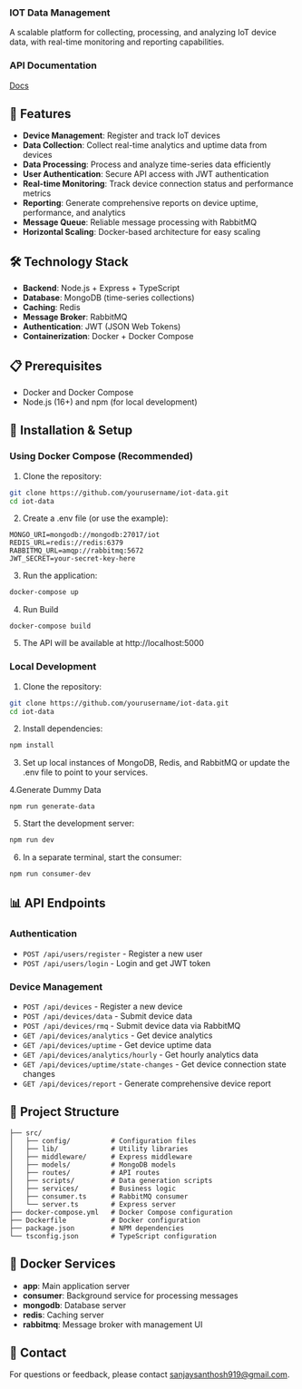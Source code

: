 ### IOT Data Management
A scalable platform for collecting, processing, and analyzing IoT device data, with real-time monitoring and reporting capabilities.

### API Documentation
[Docs]([https://docs.google.com/document/d/1dKr4WGfaIf7KDJN_8NFg8v6I_MQ81qGk1HXRMT61FE4/edit?usp=sharing](https://docs.google.com/document/d/1dKr4WGfaIf7KDJN_8NFg8v6I_MQ81qGk1HXRMT61FE4/edit?usp=sharing))

## 🚀 Features

- **Device Management**: Register and track IoT devices
- **Data Collection**: Collect real-time analytics and uptime data from devices
- **Data Processing**: Process and analyze time-series data efficiently
- **User Authentication**: Secure API access with JWT authentication
- **Real-time Monitoring**: Track device connection status and performance metrics
- **Reporting**: Generate comprehensive reports on device uptime, performance, and analytics
- **Message Queue**: Reliable message processing with RabbitMQ
- **Horizontal Scaling**: Docker-based architecture for easy scaling

## 🛠️ Technology Stack

- **Backend**: Node.js + Express + TypeScript
- **Database**: MongoDB (time-series collections)
- **Caching**: Redis
- **Message Broker**: RabbitMQ
- **Authentication**: JWT (JSON Web Tokens)
- **Containerization**: Docker + Docker Compose

## 📋 Prerequisites

- Docker and Docker Compose
- Node.js (16+) and npm (for local development)

## 🔧 Installation & Setup

### Using Docker Compose (Recommended)

1. Clone the repository:
```bash
git clone https://github.com/yourusername/iot-data.git
cd iot-data
```

2. Create a .env file (or use the example):
```
MONGO_URI=mongodb://mongodb:27017/iot
REDIS_URL=redis://redis:6379
RABBITMQ_URL=amqp://rabbitmq:5672
JWT_SECRET=your-secret-key-here
```

3. Run the application:
```bash
docker-compose up
```

4. Run Build
```
docker-compose build
```

5. The API will be available at http://localhost:5000

### Local Development

1. Clone the repository:
```bash
git clone https://github.com/yourusername/iot-data.git
cd iot-data
```

2. Install dependencies:
```bash
npm install
```

3. Set up local instances of MongoDB, Redis, and RabbitMQ or update the .env file to point to your services.

4.Generate Dummy Data
```
npm run generate-data
```

5. Start the development server:
```bash
npm run dev
```

6. In a separate terminal, start the consumer:
```bash
npm run consumer-dev
```

## 📊 API Endpoints

### Authentication
- `POST /api/users/register` - Register a new user
- `POST /api/users/login` - Login and get JWT token

### Device Management
- `POST /api/devices` - Register a new device
- `POST /api/devices/data` - Submit device data
- `POST /api/devices/rmq` - Submit device data via RabbitMQ
- `GET /api/devices/analytics` - Get device analytics
- `GET /api/devices/uptime` - Get device uptime data
- `GET /api/devices/analytics/hourly` - Get hourly analytics data
- `GET /api/devices/uptime/state-changes` - Get device connection state changes
- `GET /api/devices/report` - Generate comprehensive device report

## 📁 Project Structure

```
├── src/
│   ├── config/          # Configuration files
│   ├── lib/             # Utility libraries
│   ├── middleware/      # Express middleware
│   ├── models/          # MongoDB models
│   ├── routes/          # API routes
│   ├── scripts/         # Data generation scripts
│   ├── services/        # Business logic
│   ├── consumer.ts      # RabbitMQ consumer
│   └── server.ts        # Express server
├── docker-compose.yml   # Docker Compose configuration
├── Dockerfile           # Docker configuration
├── package.json         # NPM dependencies
└── tsconfig.json        # TypeScript configuration
```

## 🐳 Docker Services

- **app**: Main application server
- **consumer**: Background service for processing messages
- **mongodb**: Database server
- **redis**: Caching server
- **rabbitmq**: Message broker with management UI

## 📧 Contact

For questions or feedback, please contact [sanjaysanthosh919@gmail.com](mailto:sanjaysanthosh919@gmail.com).
